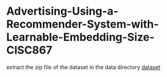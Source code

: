 # Advertising-Using-a-Recommender-System-with-Learnable-Embedding-Size-CISC867

extract the zip file of the dataset in the data directory
<a href = "https://figshare.com/articles/dataset/Kaggle_Display_Advertising_Challenge_dataset/5732310?file=10082655">dataset</a>